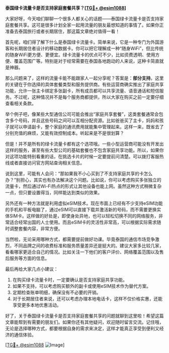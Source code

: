 **泰国绿卡流量卡是否支持家庭套餐共享？[[TG💪+ @esim1088](https://t.me/s/esim1088)]**

大家好呀，今天咱们聊聊一个很多人都关心的话题——泰国绿卡流量卡是否支持家庭套餐共享。这可是很多计划全家一起用流量的朋友最想知道的事情了。如果你正准备去泰国旅行或者长期居住，那这篇文章绝对值得一看！

首先呢，咱们得了解下什么是泰国绿卡流量卡。简单来说，它是一种专门为外国游客和长期居住者设计的移动数据卡。你可以把它理解成一种“随身WiFi”，但比传统的随身WiFi更方便、更便宜。绿卡流量卡的优点可不少，比如资费透明、使用方便、覆盖范围广等。特别是对于经常需要在泰国各地跑动的人来说，这种卡简直就是神器。

那么问题来了，这样的流量卡能不能跟家人一起分享呢？答案是：**部分支持**。这里的关键在于你选择的具体套餐类型和服务提供商。有些运营商确实推出了家庭共享功能，允许一张主卡绑定多张副卡，所有成员都可以共享流量、语音通话和短信服务。不过呢，这种情况并不是每个服务商都提供，所以大家在购买之前一定要仔细查看相关条款。

举个例子吧，像某些大型通信公司可能会推出“家庭共享套餐”，这类套餐通常会包含多个号码，并且这些号码之间可以互相分配资源。比如爸爸买了主卡，妈妈和孩子就可以申请副卡，整个家庭的通讯费用就能集中管理起来。这样一来，既省去了分别充值的麻烦，又能有效控制成本。听起来是不是很划算？

但是！并不是所有的绿卡流量卡都有这个选项哦。一些小型运营商可能没有开发出这样的服务，甚至有些大型公司的基础套餐也不包含家庭共享功能。所以，如果你对这项功能特别看重的话，在挑选卡片的时候一定要提前问清楚。可以拨打客服热线或者直接访问官方网站查询相关信息。

说到这里，可能有人会问：“那如果我不小心买到了不支持家庭共享的卡怎么办？”别担心，其实也有办法解决这个问题。比如说，你可以考虑购买多张独立的流量卡，然后通过Wi-Fi热点的形式让其他设备也能上网。虽然这种方式稍微复杂一点，但只要设置得当，同样能达到类似的效果。

另外还有一种方法就是利用虚拟eSIM技术。现在市面上已经有不少支持eSIM功能的手机和平板电脑了，通过eSIM可以直接下载并激活新的号码，而不需要更换实体SIM卡。这样做的好处是，即使身处异地，也可以轻松切换不同的网络服务，非常适合经常出国的人士使用。而且eSIM卡的灵活性非常高，可以根据实际需求随时调整套餐内容，非常方便。

当然啦，无论采用哪种方式，都需要提前做好功课。毕竟泰国的通信市场竞争激烈，不同品牌之间的收费标准和服务质量差异还是挺大的。建议大家多比较几家，看看哪家更适合自己的情况。比如关注一下他们的客户评价、网络覆盖范围以及售后服务等方面的信息。

最后再给大家几点小建议：

1. 在购买绿卡流量卡时，一定要确认是否支持家庭共享功能。
2. 如果不支持，可以考虑购买额外的副卡或使用eSIM技术作为替代方案。
3. 定期检查账单明细，确保没有不必要的开销。
4. 对于长期居住者来说，还可以考虑办理本地电话卡，这样不仅价格实惠，还能享受更多本地优惠活动。

好了，关于泰国绿卡流量卡是否支持家庭套餐共享的问题就聊到这里啦！希望这篇文章能帮到有需要的朋友们。如果你还有其他疑问，欢迎随时留言交流。记住哦，无论是选择哪种方式，都要根据自身的需求来决定，这样才能真正享受到便利又经济的通信体验。

[[TG💪+ @esim1088](https://t.me/s/esim1088) ![Image](https://i.postimg.cc/4NQfJmqS/Snipaste-2025-05-13-00-14-12.png)]